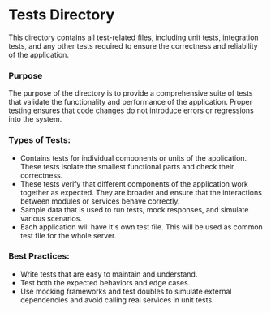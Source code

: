 # Tests Directory

This directory contains all test-related files, including unit tests, integration tests, and any other tests required to ensure the correctness and reliability of the application.

### **Purpose**
The purpose of the  directory is to provide a comprehensive suite of tests that validate the functionality and performance of the application. Proper testing ensures that code changes do not introduce errors or regressions into the system.

### **Types of Tests:**
-  Contains tests for individual components or units of the application. These tests isolate the smallest functional parts and check their correctness.
-  These tests verify that different components of the application work together as expected. They are broader and ensure that the interactions between modules or services behave correctly.
-  Sample data that is used to run tests, mock responses, and simulate various scenarios.
- Each application will have it's own test file. This will be used as common test file for the whole server.

### **Best Practices:**
- Write tests that are easy to maintain and understand.
- Test both the expected behaviors and edge cases.
- Use mocking frameworks and test doubles to simulate external dependencies and avoid calling real services in unit tests.
